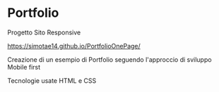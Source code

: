 # Portfolio
Progetto Sito Responsive

<a href="https://simotae14.github.io/PortfolioOnePage/" target="blank">https://simotae14.github.io/PortfolioOnePage/</a>

Creazione di un esempio di Portfolio seguendo l'approccio di sviluppo Mobile first

Tecnologie usate HTML e CSS


